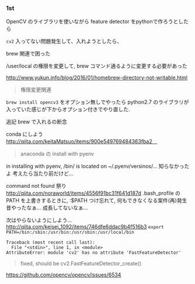 ### 1st
OpenCV のライブラリを使いながら feature detector をpythonで作ろうとしたら

`cv2` 入ってない問題発生して、入れようとしたら、

brew 関連で困った

/user/local の権限を変更して,
brew コマンド通るように変更する必要があった

http://www.yukun.info/blog/2016/01/homebrew-directory-not-writable.html
> 権限変更関連


`brew install opencv3` をオプション無しでやったら python2.7 のライブラリが
入っていた感じが下からオプション付きでやり直した.

追記
brew で入れるの断念

conda にしよう
http://qiita.com/keitaMatsuo/items/900e549769484363fba2　
> anaconda の install with pyenv

in installing with pyenv, /bin/ is located on ~/.pyenv/versinos/...
知らなかったよ
考えたら当たり前だけど...

command not found 祭り
http://qiita.com/noraworld/items/4556f91bc31f641d187d
.bash_profile の PATH を上書きするときに, :$PATH つけ忘れて, 何もできなくなる案件(再)発生
昔やったなぁ...
成長してないなぁ...

次はやらないようにしよう...
http://qiita.com/keisei_1092/items/746dfe6ddac9b4f516b3
`export PATH=/bin:/sbin:/usr/bin:/usr/sbin:/usr/local/bin`

``` >>> fast = cv2.FastFeatureDetector()
Traceback (most recent call last):
  File "<stdin>", line 1, in <module>
AttributeError: module 'cv2' has no attribute 'FastFeatureDetector'
```

> fixed, should be cv2.FastFeatureDetector_create()

https://github.com/opencv/opencv/issues/6534
